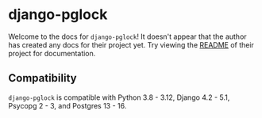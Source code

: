 # django-pglock

Welcome to the docs for `django-pglock`! It doesn't appear that the author has created any docs for their project yet. Try viewing the [README](https://github.com/Opus10/django-pglock) of their project for documentation.

## Compatibility

`django-pglock` is compatible with Python 3.8 - 3.12, Django 4.2 - 5.1, Psycopg 2 - 3, and Postgres 13 - 16.
